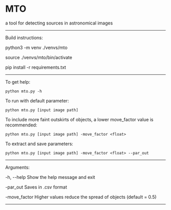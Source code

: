 # MTO
a tool for detecting sources in astronomical images

--------------------------

Build instructions:

python3 -m venv ./venvs/mto

source ./venvs/mto/bin/activate

pip install -r requirements.txt

--------------------------

To get help: 

	python mto.py -h

To run with default parameter: 

	python mto.py [input image path]

To include more faint outskirts of objects, a lower move_factor value is recommended: 

	python mto.py [input image path] -move_factor <float>

To extract and save parameters:

	python mto.py [input image path] -move_factor <float> --par_out

--------------------------

Arguments:

  -h, --help            Show the help message and exit

 -par_out		        Saves in .csv format
 
 -move_factor          Higher values reduce the spread of objects (default = 0.5)

-------------------------